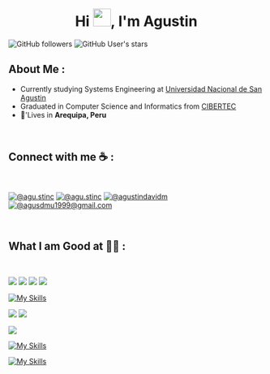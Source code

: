 
<h1 align="center">Hi <img src="https://media.giphy.com/media/hvRJCLFzcasrR4ia7z/giphy.gif" width="35">, I'm Agustin</h1>

![GitHub followers](https://img.shields.io/github/followers/AdMu2838?style=social) ![GitHub User's stars](https://img.shields.io/github/stars/AdMu2838?style=social) 
## About Me :

- Currently studying Systems Engineering at [Universidad Nacional de San Agustin](https://www.unsa.edu.pe/)
- Graduated in Computer Science and Informatics from [CIBERTEC](https://www.cibertec.edu.pe/) 
- 🏡'Lives in **Arequipa, Peru**

<br>

## Connect with me ☕ :

<br>

[![@agu.stinc](https://img.icons8.com/fluency/48/000000/instagram-new.png "@agu.stinc")](https://www.instagram.com/agu.stinc/) [![@agu.stinc](https://img.icons8.com/fluency/48/000000/facebook.png "@agu.stinc")](https://www.facebook.com/profile.php?id=100022201221909) [![@agustindavidm](https://img.icons8.com/fluency/48/000000/linkedin.png "@agustindavidm")](https://www.linkedin.com/in/agustindavidm/) [![@agusdmu1999@gmail.com](https://img.icons8.com/fluency/48/000000/apple-mail.png "@agusdmu1999@gmail.com")](agusdmu1999@gmail.com)

<br>

## What I am Good at 🧑‍💻 :

<br>

<img src="https://img.icons8.com/color/48/000000/html-5--v1.png"/> <img src="https://img.icons8.com/color/48/000000/css3.png"/>  <img src="https://img.icons8.com/color/48/000000/javascript--v1.png"/> <img src="https://img.icons8.com/office/48/000000/react.png"/> 

[![My Skills](https://skillicons.dev/icons?i=java,spring&perline=3)](https://skillicons.dev)

<img src="https://img.icons8.com/color/48/000000/mysql-logo.png"/> <img src="https://img.icons8.com/color/48/000000/firebase.png"/>

<img src="https://img.icons8.com/color/48/000000/npm.png"/>

[![My Skills](https://skillicons.dev/icons?i=flutter&perline=3)](https://skillicons.dev)

[![My Skills](https://skillicons.dev/icons?i=aws,gcp,azure&perline=3)](https://skillicons.dev)
<br>



